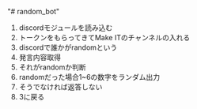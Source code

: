 "# random_bot" 
1.  discordモジュールを読み込む
1. トークンをもらってきてMake ITのチャンネルの入れる　
1. discordで誰かがrandomという
1. 発言内容取得
1. それがrandomか判断
1. randomだった場合1~6の数字をランダム出力
1. そうでなければ返答しない
1. 3に戻る
